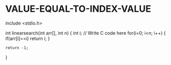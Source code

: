 # VALUE-EQUAL-TO-INDEX-VALUE


include <stdio.h>

int linearsearch(int arr[], int n) 
{
    int i;
    // Write C code here
    for(i=0; i<n; i++)
    {
        if(arr[i]==i)
            return i;
    }

    return -1;
}
